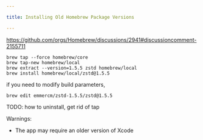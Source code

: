 ```yaml
---

title: Installing Old Homebrew Package Versions

---
```


https://github.com/orgs/Homebrew/discussions/2941#discussioncomment-2155711

```shell
brew tap --force homebrew/core
brew tap-new homebrew/local
brew extract --version=1.5.5 zstd homebrew/local
brew install homebrew/local/zstd@1.5.5
```

if you need to modify build parameters,

```shell
brew edit emmercm/zstd-1.5.5/zstd@1.5.5
```

TODO: how to uninstall, get rid of tap

Warnings:

- The app may require an older version of Xcode
<!--stackedit_data:
eyJoaXN0b3J5IjpbLTkyMTY0NjE0MiwtMTY4MDUwODQ3NywtMj
A0Njg3ODA2OCwxODAyNTUwNjYsOTk2NTcwMjc0LDE2ODE3Mzc4
MDJdfQ==
-->